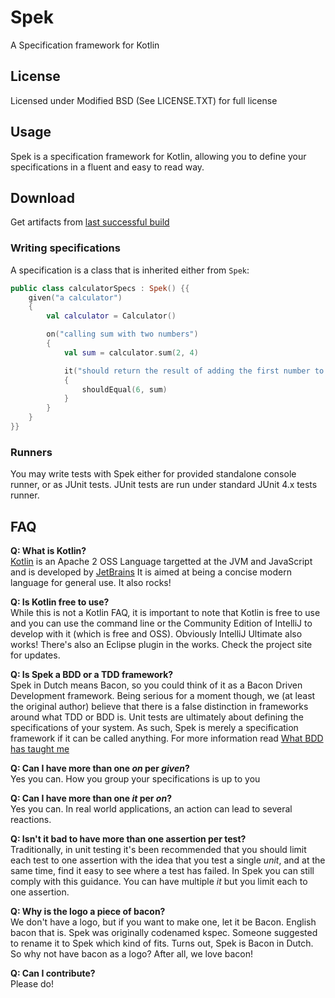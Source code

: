 # Spek

A Specification framework for Kotlin

## License

Licensed under Modified BSD (See LICENSE.TXT) for full license

## Usage


Spek is a specification framework for Kotlin, allowing you to define your specifications
in a fluent and easy to read way.

## Download

Get artifacts from [last successful build](http://teamcity.jetbrains.com/viewLog.html?buildTypeId=Spek_BuildAndTests&buildId=lastSuccessful&buildBranch=%3Cdefault%3E&tab=artifacts)

### Writing specifications

A specification is a class that is inherited either from `Spek`:

```kotlin
public class calculatorSpecs : Spek() {{
    given("a calculator")
    {
        val calculator = Calculator()

        on("calling sum with two numbers")
        {
            val sum = calculator.sum(2, 4)

            it("should return the result of adding the first number to the second number")
            {
                shouldEqual(6, sum)
            }
        }
    }
}}
```

### Runners

You may write tests with Spek either for provided standalone console runner, or
as JUnit tests. JUnit tests are run under standard JUnit 4.x tests runner.

## FAQ

**Q: What is Kotlin?**
<br/>[Kotlin](http://kotlin.jetbrains.org) is an Apache 2 OSS Language targetted at the JVM and JavaScript and is developed by [JetBrains](http://www.jetbrains.com)
It is aimed at being a concise modern language for general use. It also rocks!

**Q: Is Kotlin free to use?**
<br/>While this is not a Kotlin FAQ, it is important to note that Kotlin is free to use and you can use the command line or the Community Edition
of IntelliJ to develop with it (which is free and OSS). Obviously IntelliJ Ultimate also works!
There's also an Eclipse plugin in the works. Check the project site for updates.


**Q: Is Spek a BDD or a TDD framework?**
<br/>Spek in Dutch means Bacon, so you could think of it as a Bacon Driven Development framework. Being serious for a
moment though, we (at least the original author) believe that there is a false distinction in frameworks around what TDD
or BDD is. Unit tests are ultimately about defining the specifications of your system. As such, Spek is merely a specification
framework if it can be called anything. For more information read [What BDD has taught me](http://hadihariri.com/2012/04/11/what-bdd-has-taught-me/)

**Q: Can I have more than one _on_ per _given_?**
<br/>Yes you can. How you group your specifications is up to you

**Q: Can I have more than one _it_ per _on_?**
<br/>Yes you can. In real world applications, an action can lead to several reactions.

**Q: Isn't it bad to have more than one assertion per test?**
<br/>Traditionally, in unit testing it's been recommended that you should limit each test to one assertion with the
idea that you test a single *unit*, and at the same time, find it easy to see where a test has failed. In Spek you can still
comply with this guidance. You can have multiple *it* but you limit each to one assertion.

**Q: Why is the logo a piece of bacon?**
<br/>We don't have a logo, but if you want to make one, let it be Bacon. English bacon that is. Spek was originally codenamed kspec. Someone suggested to rename it to Spek which kind of fits. Turns out, Spek is Bacon in
Dutch. So why not have bacon as a logo? After all, we love bacon!

**Q: Can I contribute?**
<br/>Please do!

